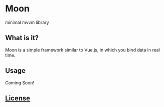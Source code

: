 # Moon

minimal mvvm library

## What is it?

Moon is a simple framework similar to Vue.js, in which you bind data in real time.

## Usage

Coming Soon!


## [License](http://kingpixil.github.io/license)
